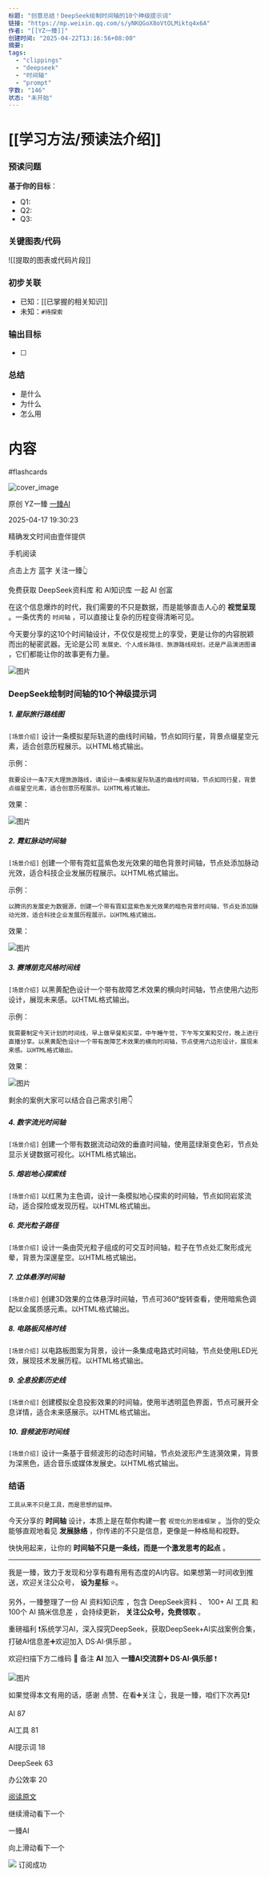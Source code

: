 ```yaml
---
标题: "创意总结！DeepSeek绘制时间轴的10个神级提示词"
链接: "https://mp.weixin.qq.com/s/yNKQGoX8oVtOLMiktq4x6A"
作者: "[[YZ一臻]]"
创建时间: "2025-04-22T13:16:56+08:00"
摘要:
tags:
  - "clippings"
  - "deepseek"
  - "时间轴"
  - "prompt"
字数: "146"
状态: "未开始"
---
```

# [[学习方法/预读法介绍]]
### 预读问题  
**基于你的目标**：
- Q1: 
- Q2: 
- Q3:   

### 关键图表/代码  
![[提取的图表或代码片段]]
### 初步关联  
- 已知：[[已掌握的相关知识]]  
- 未知：`#待探索`  

### 输出目标
- [ ] 

### 总结
- 是什么
- 为什么
- 怎么用

# 内容
#flashcards

![cover_image](https://mmbiz.qpic.cn/sz_mmbiz_jpg/bTSC1mdpAOUFVZNxzJQKwTZdibCoJjw1ax4ibjfJFiaCAkBQOGNTcjicbmxqT42bPuRGMg3L2qkic8wrwmZQxYib8sHA/0?wx_fmt=jpeg)

原创 YZ一臻 [一臻AI](https://mp.weixin.qq.com/s/)

2025-04-17 19:30:23

精确发文时间由壹伴提供

手机阅读

点击上方 蓝字 关注一臻👆  

免费获取 DeepSeek资料库 和 AI知识库 一起 AI 创富

在这个信息爆炸的时代，我们需要的不只是数据，而是能够直击人心的 **视觉呈现** 。一条优秀的 `时间轴` ，可以直接让复杂的历程变得清晰可见。

今天要分享的这10个时间轴设计，不仅仅是视觉上的享受，更是让你的内容脱颖而出的秘密武器。无论是公司 `发展史、个人成长路径、旅游路线规划，还是产品演进图谱` ，它们都能让你的故事更有力量。

![图片](https://mmbiz.qpic.cn/sz_mmbiz_png/bTSC1mdpAOUFVZNxzJQKwTZdibCoJjw1aFQd6awT7BDjGuiabub2iboj4ESSY3L30O3ic31sHAsc03LYcoGG2AoNrQ/640?wx_fmt=png&from=appmsg&tp=webp&wxfrom=5&wx_lazy=1&wx_co=1)

### DeepSeek绘制时间轴的10个神级提示词

##### 1\. 星际旅行路线图

`[场景介绍]` 设计一条模拟星际轨道的曲线时间轴，节点如同行星，背景点缀星空元素，适合创意历程展示。以HTML格式输出。

示例：

```
我要设计一条7天大理旅游路线，请设计一条模拟星际轨道的曲线时间轴，节点如同行星，背景点缀星空元素，适合创意历程展示。以HTML格式输出。
```

效果：

![图片](https://mmbiz.qpic.cn/sz_mmbiz_gif/bTSC1mdpAOUFVZNxzJQKwTZdibCoJjw1aKicN8gSBIFLlWLC5cHkgee28IzfZicicudhO2dyur2qToAibLTQcp92ibfA/640?wx_fmt=gif&from=appmsg&tp=webp&wxfrom=5&wx_lazy=1&wx_co=1)

##### 2\. 霓虹脉动时间轴

`[场景介绍]` 创建一个带有霓虹蓝紫色发光效果的暗色背景时间轴，节点处添加脉动光效，适合科技企业发展历程展示。以HTML格式输出。

示例：

```
以腾讯的发展史为数据源，创建一个带有霓虹蓝紫色发光效果的暗色背景时间轴，节点处添加脉动光效，适合科技企业发展历程展示。以HTML格式输出。
```

效果：

![图片](https://mmbiz.qpic.cn/sz_mmbiz_gif/bTSC1mdpAOUFVZNxzJQKwTZdibCoJjw1aOJh6le74YzrLAWcwTkvrWNRj5DfiapM0NGSjwBGMGWGhn1RE2CgT1DQ/640?wx_fmt=gif&from=appmsg&tp=webp&wxfrom=5&wx_lazy=1&wx_co=1)

##### 3\. 赛博朋克风格时间线

`[场景介绍]` 以黑黄配色设计一个带有故障艺术效果的横向时间轴，节点使用六边形设计，展现未来感。以HTML格式输出。

示例：

```
我需要制定今天计划的时间线，早上做早餐和买菜，中午睡午觉，下午写文案和交付，晚上进行直播分享。以黑黄配色设计一个带有故障艺术效果的横向时间轴，节点使用六边形设计，展现未来感。以HTML格式输出。
```

效果：

![图片](https://mmbiz.qpic.cn/sz_mmbiz_png/bTSC1mdpAOUFVZNxzJQKwTZdibCoJjw1aoYSIzfFH8W48qeA6y1MbQtjb2bA8ezlibVTAD9rTwtCoOUv0Iw6Z4fg/640?wx_fmt=png&from=appmsg&tp=webp&wxfrom=5&wx_lazy=1&wx_co=1)

剩余的案例大家可以结合自己需求引用👇

##### 4\. 数字流光时间轴

`[场景介绍]` 创建一个带有数据流动动效的垂直时间轴，使用蓝绿渐变色彩，节点处显示关键数据可视化。以HTML格式输出。

##### 5\. 熔岩地心探索线

`[场景介绍]` 以红黑为主色调，设计一条模拟地心探索的时间轴，节点如同岩浆流动，适合探险或发现历程。以HTML格式输出。

##### 6\. 荧光粒子路径

`[场景介绍]` 设计一条由荧光粒子组成的可交互时间轴，粒子在节点处汇聚形成光晕，背景为深邃星空。以HTML格式输出。

##### 7\. 立体悬浮时间轴

`[场景介绍]` 创建3D效果的立体悬浮时间轴，节点可360°旋转查看，使用暗紫色调配以金属质感元素。以HTML格式输出。

##### 8\. 电路板风格时线

`[场景介绍]` 以电路板图案为背景，设计一条集成电路式时间轴，节点处使用LED光效，展现技术发展历程。以HTML格式输出。

##### 9\. 全息投影历史线

`[场景介绍]` 创建模拟全息投影效果的时间轴，使用半透明蓝色界面，节点可展开全息详情，适合未来感展示。以HTML格式输出。

##### 10\. 音频波形时间线

`[场景介绍]` 设计一条基于音频波形的动态时间轴，节点处波形产生涟漪效果，背景为深黑色，适合音乐或媒体发展史。以HTML格式输出。

### 结语

`工具从来不只是工具，而是思想的延伸。`

今天分享的 **时间轴** 设计，本质上是在帮你构建一套 `视觉化的思维框架` 。当你的受众能够直观地看见 **发展脉络** ，你传递的不只是信息，更像是一种格局和视野。

快快用起来，让你的 **时间轴不只是一条线，而是一个激发思考的起点** 。

---

我是一臻，致力于发现和分享有趣有用有态度的AI内容。如果想第一时间收到推送，欢迎关注公众号， **设为星标** ⭐。

另外，一臻整理了一份 AI 资料知识库 ，包含 DeepSeek资料 、 100+ AI 工具 和 100个 AI 搞米信息差 ，会持续更新， **关注公众号，免费领取** 。

重磅福利 ❗️系统学习AI，深入探究DeepSeek，获取DeepSeek+AI实战案例合集，打破AI信息差➕欢迎加入 DS·AI·俱乐部 。

欢迎扫描下方二维码 🔗 备注 **AI** 加入 **一臻AI交流群➕ DS·AI·俱乐部** ❗️

![图片](https://mmbiz.qpic.cn/sz_mmbiz_png/bTSC1mdpAOXtbPyNWuaBKXo9YtPX4veZMtPerURicBp4E0MicD1hvVeDB9ZeDmjUnC86eLlCVh3lYPL2NtQZ4TVw/640?wx_fmt=png&from=appmsg&tp=webp&wxfrom=5&wx_lazy=1&wx_co=1)

如果觉得本文有用的话，感谢 点赞、在看➕关注 👆，我是一臻，咱们下次再见❗️

AI 87

AI工具 81

AI提示词 18

DeepSeek 63

办公效率 20

[阅读原文](https://mp.weixin.qq.com/s/)

继续滑动看下一个

一臻AI

向上滑动看下一个

![](https://mp.weixin.qq.com/s/assets/imgs/data-enhance/isok.svg) 订阅成功